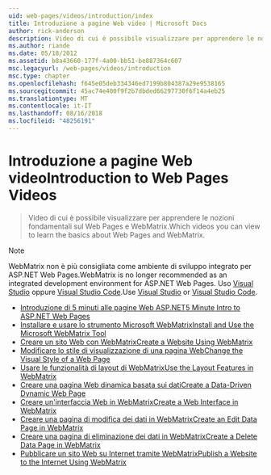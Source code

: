 ```yaml
---
uid: web-pages/videos/introduction/index
title: Introduzione a pagine Web video | Microsoft Docs
author: rick-anderson
description: Video di cui è possibile visualizzare per apprendere le nozioni fondamentali sul Web Pages e WebMatrix.
ms.author: riande
ms.date: 05/18/2012
ms.assetid: b8a43660-177f-4a00-bb51-be887364c607
msc.legacyurl: /web-pages/videos/introduction
msc.type: chapter
ms.openlocfilehash: f645e05deb334346ed7199b804387a29e9538165
ms.sourcegitcommit: 45ac74e400f9f2b7dbded66297730f6f14a4eb25
ms.translationtype: MT
ms.contentlocale: it-IT
ms.lasthandoff: 08/16/2018
ms.locfileid: "48256191"
---
```

<a name="introduction-to-web-pages-videos"></a><span data-ttu-id="6147a-103">Introduzione a pagine Web video</span><span class="sxs-lookup"><span data-stu-id="6147a-103">Introduction to Web Pages Videos</span></span>
====================
> <span data-ttu-id="6147a-104">Video di cui è possibile visualizzare per apprendere le nozioni fondamentali sul Web Pages e WebMatrix.</span><span class="sxs-lookup"><span data-stu-id="6147a-104">Which videos you can view to learn the basics about Web Pages and WebMatrix.</span></span>

> [!NOTE] 
> <span data-ttu-id="6147a-105">WebMatrix non è più consigliata come ambiente di sviluppo integrato per ASP.NET Web Pages.</span><span class="sxs-lookup"><span data-stu-id="6147a-105">WebMatrix is no longer recommended as an integrated development environment for ASP.NET Web Pages.</span></span> <span data-ttu-id="6147a-106">Uso [Visual Studio](xref:aspnet/web-pages/overview/getting-started/program-asp-net-web-pages-in-visual-studio) oppure [Visual Studio Code](https://code.visualstudio.com/).</span><span class="sxs-lookup"><span data-stu-id="6147a-106">Use [Visual Studio](xref:aspnet/web-pages/overview/getting-started/program-asp-net-web-pages-in-visual-studio) or [Visual Studio Code](https://code.visualstudio.com/).</span></span>


- [<span data-ttu-id="6147a-107">Introduzione di 5 minuti alle pagine Web ASP.NET</span><span class="sxs-lookup"><span data-stu-id="6147a-107">5 Minute Intro to ASP.NET Web Pages</span></span>](5-minute-introduction-to-aspnet-web-pages.md)
- [<span data-ttu-id="6147a-108">Installare e usare lo strumento Microsoft WebMatrix</span><span class="sxs-lookup"><span data-stu-id="6147a-108">Install and Use the Microsoft WebMatrix Tool</span></span>](install-and-use-the-microsoft-webmatrix-tool.md)
- [<span data-ttu-id="6147a-109">Creare un sito Web con WebMatrix</span><span class="sxs-lookup"><span data-stu-id="6147a-109">Create a Website Using WebMatrix</span></span>](create-a-website-using-webmatrix.md)
- [<span data-ttu-id="6147a-110">Modificare lo stile di visualizzazione di una pagina Web</span><span class="sxs-lookup"><span data-stu-id="6147a-110">Change the Visual Style of a Web Page</span></span>](change-the-visual-style-of-a-web-page.md)
- [<span data-ttu-id="6147a-111">Usare le funzionalità di layout di WebMatrix</span><span class="sxs-lookup"><span data-stu-id="6147a-111">Use the Layout Features in WebMatrix</span></span>](use-the-layout-features-in-webmatrix.md)
- [<span data-ttu-id="6147a-112">Creare una pagina Web dinamica basata sui dati</span><span class="sxs-lookup"><span data-stu-id="6147a-112">Create a Data-Driven Dynamic Web Page</span></span>](create-a-data-driven-dynamic-web-page.md)
- [<span data-ttu-id="6147a-113">Creare un'interfaccia Web in WebMatrix</span><span class="sxs-lookup"><span data-stu-id="6147a-113">Create a Web Interface in WebMatrix</span></span>](create-a-web-interface-in-webmatrix.md)
- [<span data-ttu-id="6147a-114">Creare una pagina di modifica dei dati in WebMatrix</span><span class="sxs-lookup"><span data-stu-id="6147a-114">Create an Edit Data Page in WebMatrix</span></span>](create-an-edit-data-page-in-webmatrix.md)
- [<span data-ttu-id="6147a-115">Creare una pagina di eliminazione dei dati in WebMatrix</span><span class="sxs-lookup"><span data-stu-id="6147a-115">Create a Delete Data Page in WebMatrix</span></span>](create-a-delete-data-page-in-webmatrix.md)
- [<span data-ttu-id="6147a-116">Pubblicare un sito Web su Internet tramite WebMatrix</span><span class="sxs-lookup"><span data-stu-id="6147a-116">Publish a Website to the Internet Using WebMatrix</span></span>](publish-a-website-to-the-internet-using-webmatrix.md)
